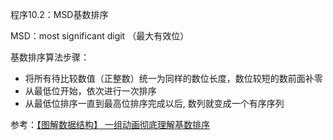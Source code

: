 程序10.2：MSD基数排序

MSD：most significant digit （最大有效位）

基数排序算法步骤：

- 将所有待比较数值（正整数）统一为同样的数位长度，数位较短的数前面补零
- 从最低位开始，依次进行一次排序
- 从最低位排序一直到最高位排序完成以后, 数列就变成一个有序序列



参考：[【图解数据结构】 一组动画彻底理解基数排序](https://mp.weixin.qq.com/s?__biz=MzUyNjQxNjYyMg==&mid=2247484076&idx=1&sn=fb551e1eb83cd483c7a963cbc432e4bd&chksm=fa0e6d2dcd79e43bc4387b3fd89c61dcc084a4e7396c453d9194f0ae357f1cf725eabd39ebb9&scene=21#wechat_redirect)